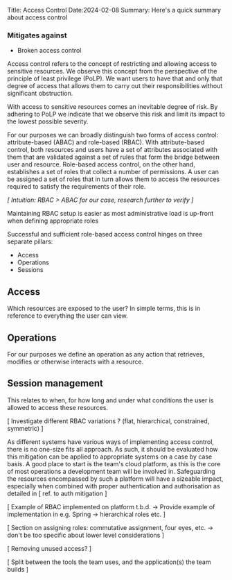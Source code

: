 Title: Access Control
Date:2024-02-08
Summary: Here's a quick summary about access control

### Mitigates against
- Broken access control

Access control refers to the concept of restricting and allowing access to sensitive resources. We observe this concept from the perspective of the principle of least privilege (PoLP). We want users to have that and only that degree of access that allows them to carry out their responsibilities without significant obstruction. 

With access to sensitive resources comes an inevitable degree of risk. By adhering to PoLP we indicate that we observe this risk and limit its impact to the lowest possible severity.

For our purposes we can broadly distinguish two forms of access control: attribute-based (ABAC) and role-based (RBAC). With attribute-based control, both resources and users have a set of attributes associated with them that are validated against a set of rules that form the bridge between user and resource. Role-based access control, on the other hand, establishes a set of roles that collect a number of permissions. A user can be assigned a set of roles that in turn allows them to access the resources required to satisfy the requirements of their role.

_[ Intuition: RBAC > ABAC for our case, research further to verify ]_  

Maintaining RBAC setup is easier as most administrative load is up-front when defining appropriate roles

Successful and sufficient role-based access control hinges on three separate pillars:

- Access
- Operations
- Sessions

## Access
Which resources are exposed to the user? In simple terms, this is in reference to everything the user can view.

## Operations
For our purposes we define an operation as any action that retrieves, modifies or otherwise interacts with a resource.

## Session management
This relates to when, for how long and under what conditions the user is allowed to access these resources.

[ Investigate different RBAC variations ? (flat, hierarchical, constrained, symmetric) ]

As different systems have various ways of implementing access control, there is no one-size fits all approach. As such, it should be evaluated how this mitigation can be applied to appropriate systems on a case by case basis.  A good place to start is the team's cloud platform, as this is the core of most operations a development team will be involved in. Safeguarding the resources encompassed by such a platform will have a sizeable impact, especially when combined with proper authentication and authorisation as detailed in [ ref. to auth mitigation ]  

[ Example of RBAC implemented on platform t.b.d.  -> Provide example of implementation in e.g. Spring -> hierarchical roles etc. ]  

[ Section on assigning roles: commutative assignment, four eyes, etc.  -> don't be too specific about lower level considerations ]  

[ Removing unused access? ]  



[ Split between the tools the team uses, and the application(s) the team builds ]  


